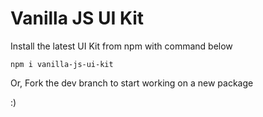 # Vanilla JS UI Kit

Install the latest UI Kit from npm with command below
```
npm i vanilla-js-ui-kit
```

Or, Fork the dev branch to start working on a new package

:)
